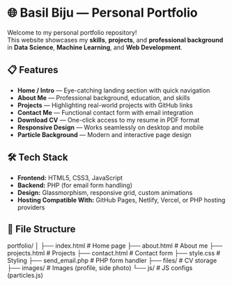 # 🌐 Basil Biju — Personal Portfolio

Welcome to my personal portfolio repository!  
This website showcases my **skills**, **projects**, and **professional background** in **Data Science**, **Machine Learning**, and **Web Development**.

## 📋 Features
- **Home / Intro** — Eye-catching landing section with quick navigation
- **About Me** — Professional background, education, and skills
- **Projects** — Highlighting real-world projects with GitHub links
- **Contact Me** — Functional contact form with email integration
- **Download CV** — One-click access to my resume in PDF format
- **Responsive Design** — Works seamlessly on desktop and mobile
- **Particle Background** — Modern and interactive page design

## 🛠 Tech Stack
- **Frontend:** HTML5, CSS3, JavaScript
- **Backend:** PHP (for email form handling)
- **Design:** Glassmorphism, responsive grid, custom animations
- **Hosting Compatible With:** GitHub Pages, Netlify, Vercel, or PHP hosting providers

## 📂 File Structure
portfolio/
│
├── index.html # Home page
├── about.html # About me
├── projects.html # Projects
├── contact.html # Contact form
├── style.css # Styling
├── send_email.php # PHP form handler
├── files/ # CV storage
├── images/ # Images (profile, side photo)
└── js/ # JS configs (particles.js)

